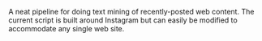 A neat pipeline for doing text mining of recently-posted web content. The current script is built around Instagram but can easily be modified to accommodate any single web site.